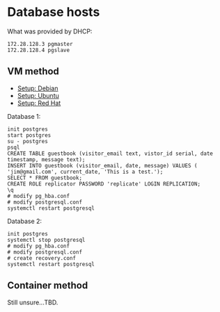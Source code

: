 # Database hosts

What was provided by DHCP:

    172.28.128.3 pgmaster
    172.28.128.4 pgslave

## VM method

- [Setup: Debian](https://www.postgresql.org/download/linux/debian/)
- [Setup: Ubuntu](https://www.postgresql.org/download/linux/ubuntu/)
- [Setup: Red Hat](https://www.postgresql.org/download/linux/redhat/)

Database 1:

    init postgres
    start postgres
    su - postgres
    psql
    CREATE TABLE guestbook (visitor_email text, vistor_id serial, date timestamp, message text);
    INSERT INTO guestbook (visitor_email, date, message) VALUES ( 'jim@gmail.com', current_date, 'This is a test.');
    SELECT * FROM guestbook;
    CREATE ROLE replicator PASSWORD 'replicate' LOGIN REPLICATION;
    \q
    # modify pg_hba.conf
    # modify postgresql.conf
    systemctl restart postgresql

Database 2:

    init postgres
    systemctl stop postgresql
    # modify pg_hba.conf
    # modify postgresql.conf
    # create recovery.conf
    systemctl restart postgresql

## Container method

Still unsure...TBD.
